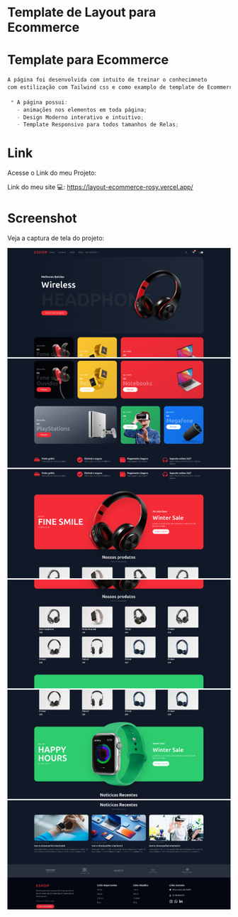 # Template de Layout para Ecommerce 

<h1> Template para Ecommerce </h1>

```js
A página foi desenvolvida com intuito de treinar o conhecimneto 
com estilização com Tailwind css e como examplo de template de Ecommerce.

 * A página possui:
   - animações nos elementos em toda página;
   - Design Moderno interativo e intuitivo;
   - Template Responsivo para todos tamanhos de Relas;
```

# Link 
Acesse o Link do meu Projeto:

Link do meu site 💻: https://layout-ecommerce-rosy.vercel.app/

# Screenshot
Veja a captura de tela do projeto:

![screenshot](src/assets/prints/print1.png)
![screenshot](src/assets/prints/print2.png)
![screenshot](src/assets/prints/print3.png)
![screenshot](src/assets/prints/print4.png)
![screenshot](src/assets/prints/print5.png)
![screenshot](src/assets/prints/print6.png)